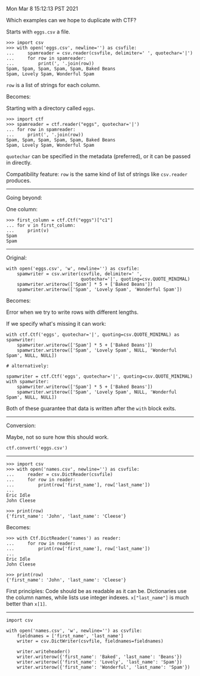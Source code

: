 Mon Mar  8 15:12:13 PST 2021

Which examples can we hope to duplicate with CTF?


Starts with `eggs.csv` a file.

```
>>> import csv
>>> with open('eggs.csv', newline='') as csvfile:
...     spamreader = csv.reader(csvfile, delimiter=' ', quotechar='|')
...     for row in spamreader:
...         print(', '.join(row))
Spam, Spam, Spam, Spam, Spam, Baked Beans
Spam, Lovely Spam, Wonderful Spam
```

`row` is a list of strings for each column.

Becomes:

Starting with a directory called `eggs`.


```
>>> import ctf
>>> spamreader = ctf.reader("eggs", quotechar='|')
... for row in spamreader:
...     print(', '.join(row))
Spam, Spam, Spam, Spam, Spam, Baked Beans
Spam, Lovely Spam, Wonderful Spam
```

`quotechar` can be specified in the metadata (preferred), or it can be passed in directly.

Compatibility feature: `row` is the same kind of list of strings like `csv.reader` produces.

------------------------------------------------------------

Going beyond:

One column:

```
>>> first_column = ctf.Ctf("eggs")["c1"]
... for v in first_column:
...     print(v)
Spam
Spam
```

------------------------------------------------------------

Original:

```
with open('eggs.csv', 'w', newline='') as csvfile:
    spamwriter = csv.writer(csvfile, delimiter=' ',
                            quotechar='|', quoting=csv.QUOTE_MINIMAL)
    spamwriter.writerow(['Spam'] * 5 + ['Baked Beans'])
    spamwriter.writerow(['Spam', 'Lovely Spam', 'Wonderful Spam'])
```

Becomes:

Error when we try to write rows with different lengths.

If we specify what's missing it can work:

```
with ctf.Ctf('eggs', quotechar='|', quoting=csv.QUOTE_MINIMAL) as spamwriter:
    spamwriter.writerow(['Spam'] * 5 + ['Baked Beans'])
    spamwriter.writerow(['Spam', 'Lovely Spam', NULL, 'Wonderful Spam', NULL, NULL])

# alternatively:

spamwriter = ctf.Ctf('eggs', quotechar='|', quoting=csv.QUOTE_MINIMAL)
with spamwriter:
    spamwriter.writerow(['Spam'] * 5 + ['Baked Beans'])
    spamwriter.writerow(['Spam', 'Lovely Spam', NULL, 'Wonderful Spam', NULL, NULL])
```

Both of these guarantee that data is written after the `with` block exits.

------------------------------------------------------------

Conversion:

Maybe, not so sure how this should work.

```
ctf.convert('eggs.csv')
```

------------------------------------------------------------


```
>>> import csv
>>> with open('names.csv', newline='') as csvfile:
...     reader = csv.DictReader(csvfile)
...     for row in reader:
...         print(row['first_name'], row['last_name'])
...
Eric Idle
John Cleese

>>> print(row)
{'first_name': 'John', 'last_name': 'Cleese'}
```

Becomes:


```
>>> with Ctf.DictReader('names') as reader:
...     for row in reader:
...         print(row['first_name'], row['last_name'])
...
Eric Idle
John Cleese

>>> print(row)
{'first_name': 'John', 'last_name': 'Cleese'}
```

First principles: Code should be as readable as it can be.
Dictionaries use the column names, while lists use integer indexes.
`x["last_name"]` is much better than `x[1]`.


------------------------------------------------------------

```
import csv

with open('names.csv', 'w', newline='') as csvfile:
    fieldnames = ['first_name', 'last_name']
    writer = csv.DictWriter(csvfile, fieldnames=fieldnames)

    writer.writeheader()
    writer.writerow({'first_name': 'Baked', 'last_name': 'Beans'})
    writer.writerow({'first_name': 'Lovely', 'last_name': 'Spam'})
    writer.writerow({'first_name': 'Wonderful', 'last_name': 'Spam'})
```
